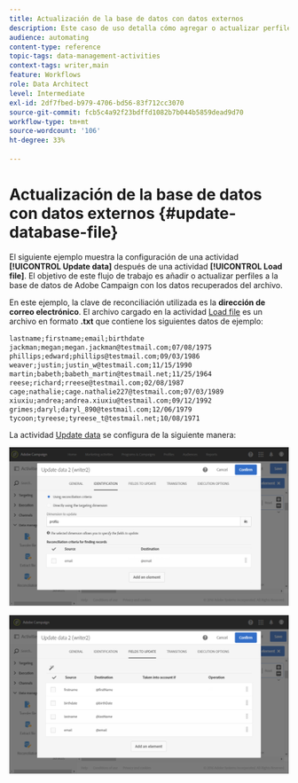 ```yaml
---
title: Actualización de la base de datos con datos externos
description: Este caso de uso detalla cómo agregar o actualizar perfiles a la base de datos de Adobe Campaign con los datos recuperados del archivo.
audience: automating
content-type: reference
topic-tags: data-management-activities
context-tags: writer,main
feature: Workflows
role: Data Architect
level: Intermediate
exl-id: 2df7fbed-b979-4706-bd56-83f712cc3070
source-git-commit: fcb5c4a92f23bdffd1082b7b044b5859dead9d70
workflow-type: tm+mt
source-wordcount: '106'
ht-degree: 33%

---
```


# Actualización de la base de datos con datos externos {#update-database-file}

El siguiente ejemplo muestra la configuración de una actividad **[!UICONTROL Update data]** después de una actividad **[!UICONTROL Load file]**. El objetivo de este flujo de trabajo es añadir o actualizar perfiles a la base de datos de Adobe Campaign con los datos recuperados del archivo.

En este ejemplo, la clave de reconciliación utilizada es la **dirección de correo electrónico**. El archivo cargado en la actividad [Load file](../../automating/using/load-file.md) es un archivo en formato **.txt** que contiene los siguientes datos de ejemplo:

```
lastname;firstname;email;birthdate
jackman;megan;megan.jackman@testmail.com;07/08/1975
phillips;edward;phillips@testmail.com;09/03/1986
weaver;justin;justin_w@testmail.com;11/15/1990
martin;babeth;babeth_martin@testmail.net;11/25/1964
reese;richard;rreese@testmail.com;02/08/1987
cage;nathalie;cage.nathalie227@testmail.com;07/03/1989
xiuxiu;andrea;andrea.xiuxiu@testmail.com;09/12/1992
grimes;daryl;daryl_890@testmail.com;12/06/1979
tycoon;tyreese;tyreese_t@testmail.net;10/08/1971
```

La actividad [Update data](../../automating/using/update-data.md) se configura de la siguiente manera:

![](assets/deduplication_example2_writer1.png)

![](assets/deduplication_example2_writer2.png)
